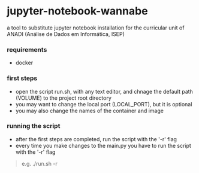 # jupyter-notebook-wannabe
a tool to substitute jupyter notebook installation for the curricular unit of ANADI (Análise de Dados em Informática, ISEP)

### requirements
- docker

### first steps
- open the script run.sh, with any text editor, and chnage the default path (VOLUME) to the project root directory
- you may want to change the local port (LOCAL_PORT), but it is optional
- you may also change the names of the container and image

### running the script
- after the first steps are completed, run the script with the '-r' flag
- every time you make changes to the main.py you have to run the script with the '-r' flag
> e.g. ./run.sh -r
